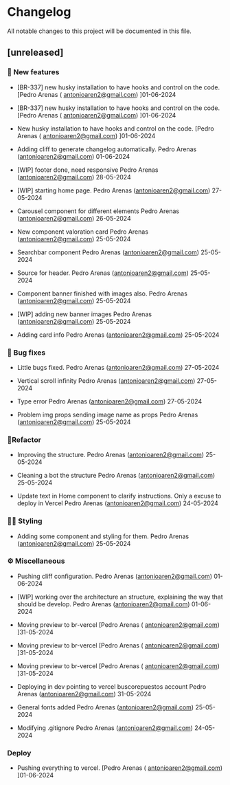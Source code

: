 # Changelog

All notable changes to this project will be documented in this file.

## [unreleased]

### <!-- 0 -->🚀 New features

- [BR-337] new husky installation to have hooks and control on the code. [Pedro Arenas ( antonioaren2@gmail.com) ]01-06-2024

- [BR-337] new husky installation to have hooks and control on the code. [Pedro Arenas ( antonioaren2@gmail.com) ]01-06-2024

- New husky installation to have hooks and control on the code. [Pedro Arenas ( antonioaren2@gmail.com) ]01-06-2024

- Adding cliff to generate changelog automatically. Pedro Arenas (antonioaren2@gmail.com) 01-06-2024

- [WIP] footer done, need responsive Pedro Arenas (antonioaren2@gmail.com) 28-05-2024

- [WIP] starting home page. Pedro Arenas (antonioaren2@gmail.com) 27-05-2024

- Carousel component for different elements Pedro Arenas (antonioaren2@gmail.com) 26-05-2024

- New component valoration card Pedro Arenas (antonioaren2@gmail.com) 25-05-2024

- Searchbar component Pedro Arenas (antonioaren2@gmail.com) 25-05-2024

- Source for header. Pedro Arenas (antonioaren2@gmail.com) 25-05-2024

- Component banner finished with images also. Pedro Arenas (antonioaren2@gmail.com) 25-05-2024

- [WIP] adding new banner images Pedro Arenas (antonioaren2@gmail.com) 25-05-2024

- Adding card info Pedro Arenas (antonioaren2@gmail.com) 25-05-2024


### <!-- 1 -->🐞 Bug fixes

- Little bugs fixed. Pedro Arenas (antonioaren2@gmail.com) 27-05-2024

- Vertical scroll infinity Pedro Arenas (antonioaren2@gmail.com) 27-05-2024

- Type error Pedro Arenas (antonioaren2@gmail.com) 27-05-2024

- Problem img props sending image name as props Pedro Arenas (antonioaren2@gmail.com) 25-05-2024


### <!-- 4 -->👷‍Refactor

- Improving the structure. Pedro Arenas (antonioaren2@gmail.com) 25-05-2024

- Cleaning a bot the structure Pedro Arenas (antonioaren2@gmail.com) 25-05-2024

- Update text in Home component to clarify instructions. Only a excuse to deploy in Vercel Pedro Arenas (antonioaren2@gmail.com) 24-05-2024


### <!-- 5 -->👨‍🎨 Styling

- Adding some component and styling for them. Pedro Arenas (antonioaren2@gmail.com) 25-05-2024


### <!-- 7 -->⚙️ Miscellaneous

- Pushing cliff configuration. Pedro Arenas (antonioaren2@gmail.com) 01-06-2024

- [WIP] working over the architecture an structure, explaining the way that should be develop. Pedro Arenas (antonioaren2@gmail.com) 01-06-2024

- Moving preview to br-vercel [Pedro Arenas ( antonioaren2@gmail.com) ]31-05-2024

- Moving preview to br-vercel [Pedro Arenas ( antonioaren2@gmail.com) ]31-05-2024

- Moving preview to br-vercel [Pedro Arenas ( antonioaren2@gmail.com) ]31-05-2024

- Deploying in dev pointing to vercel buscorepuestos account Pedro Arenas (antonioaren2@gmail.com) 31-05-2024

- General fonts added Pedro Arenas (antonioaren2@gmail.com) 25-05-2024

- Modifying .gitignore Pedro Arenas (antonioaren2@gmail.com) 24-05-2024


### Deploy

- Pushing everything to vercel. [Pedro Arenas ( antonioaren2@gmail.com) ]01-06-2024


<!-- generated by git-cliff -->
